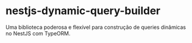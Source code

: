 # nestjs-dynamic-query-builder

Uma biblioteca poderosa e flexível para construção de queries dinâmicas no NestJS com TypeORM.